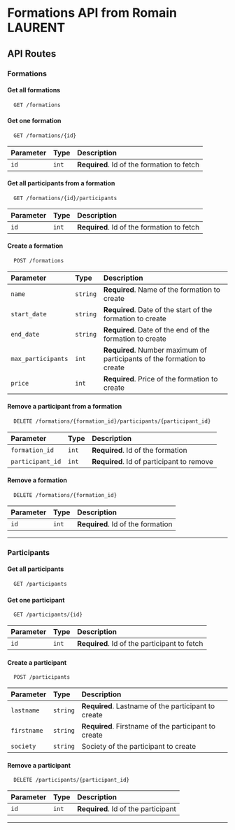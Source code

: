 # Formations API from Romain LAURENT

## API Routes

### Formations

#### Get all formations

```sh
  GET /formations
```

#### Get one formation

```sh
  GET /formations/{id}
```

| Parameter | Type  | Description                                |
| :-------- | :---- | :----------------------------------------- |
| `id`      | `int` | **Required**. Id of the formation to fetch |

#### Get all participants from a formation

```sh
  GET /formations/{id}/participants
```

| Parameter | Type  | Description                                |
| :-------- | :---- | :----------------------------------------- |
| `id`      | `int` | **Required**. Id of the formation to fetch |

#### Create a formation

```sh
  POST /formations
```

| Parameter          | Type     | Description                                                             |
| :----------------- | :------- | :---------------------------------------------------------------------- |
| `name`             | `string` | **Required**. Name of the formation to create                           |
| `start_date`       | `string` | **Required**. Date of the start of the formation to create              |
| `end_date`         | `string` | **Required**. Date of the end of the formation to create                |
| `max_participants` | `int`    | **Required**. Number maximum of participants of the formation to create |
| `price`            | `int`    | **Required**. Price of the formation to create                          |

#### Remove a participant from a formation

```sh
  DELETE /formations/{formation_id}/participants/{participant_id}
```

| Parameter        | Type  | Description                               |
| :--------------- | :---- | :---------------------------------------- |
| `formation_id`   | `int` | **Required**. Id of the formation         |
| `participant_id` | `int` | **Required**. Id of participant to remove |

#### Remove a formation

```sh
  DELETE /formations/{formation_id}
```

| Parameter | Type  | Description                       |
| :-------- | :---- | :-------------------------------- |
| `id`      | `int` | **Required**. Id of the formation |

---

### Participants

#### Get all participants

```sh
  GET /participants
```

#### Get one participant

```sh
  GET /participants/{id}
```

| Parameter | Type  | Description                                  |
| :-------- | :---- | :------------------------------------------- |
| `id`      | `int` | **Required**. Id of the participant to fetch |

#### Create a participant

```sh
  POST /participants
```

| Parameter   | Type     | Description                                          |
| :---------- | :------- | :--------------------------------------------------- |
| `lastname`  | `string` | **Required**. Lastname of the participant to create  |
| `firstname` | `string` | **Required**. Firstname of the participant to create |
| `society`   | `string` | Society of the participant to create                 |

#### Remove a participant

```sh
  DELETE /participants/{participant_id}
```

| Parameter | Type  | Description                         |
| :-------- | :---- | :---------------------------------- |
| `id`      | `int` | **Required**. Id of the participant |

---
